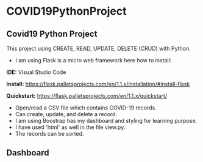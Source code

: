 # COVID19PythonProject

## Covid19 Python Project 

This project using CREATE, READ, UPDATE, DELETE (CRUD) with Python.

- I am using Flask is a micro web framework here how to install: 

**IDE:** Visual Studio Code

**Install:** https://flask.palletsprojects.com/en/1.1.x/installation/#install-flask

**Quickstart:** https://flask.palletsprojects.com/en/1.1.x/quickstart/  

- Open/read a CSV file which contains COVID-19 records.
- Can create, update, and delete a record. 
- I am using Boostrap has my dashboard and styling for learning purpose.
- I have used 'html' as well in the file view.py.
- The records can be sorted.

## Dashboard



